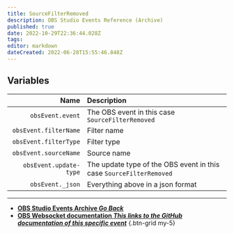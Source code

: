 ```yaml
---
title: SourceFilterRemoved
description: OBS Studio Events Reference (Archive)
published: true
date: 2022-10-29T22:36:44.028Z
tags: 
editor: markdown
dateCreated: 2022-06-28T15:55:46.848Z
---
```


## Variables
Name | Description
----:|:------------
`obsEvent.event` | The OBS event in this case `SourceFilterRemoved`
`obsEvent.filterName` | Filter name
`obsEvent.filterType` | Filter type
`obsEvent.sourceName` | Source name
`obsEvent.update-type` | The update type of the OBS event in this case `SourceFilterRemoved`
`obsEvent._json` | Everything above in a json format

---

- [<i class="mdi mdi-chevron-left"></i>**OBS Studio Events Archive *Go Back***](/Broadcasters/OBS/Archive/Events)
- [<i class="mdi mdi-github"></i> **OBS Websocket documentation *This links to the GitHub documentation of this specific event***](https://github.com/obsproject/obs-websocket/blob/4.x-current/docs/generated/protocol.md#sourcefilterremoved)
{.btn-grid my-5}

